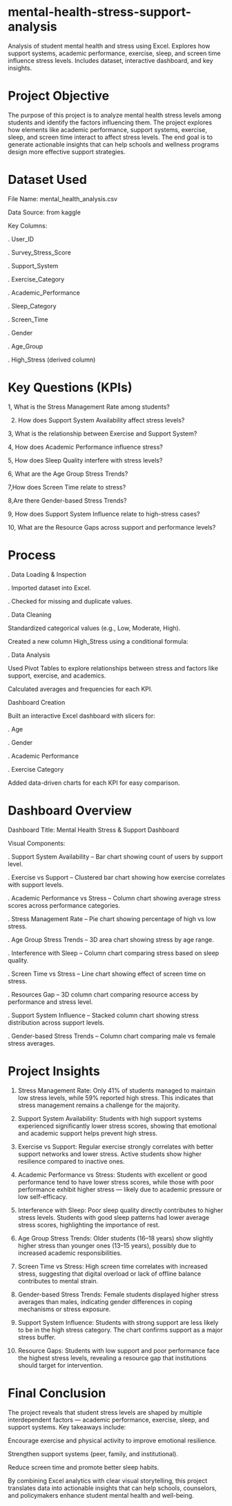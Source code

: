 # mental-health-stress-support-analysis
Analysis of student mental health and stress using Excel. Explores how support systems, academic performance, exercise, sleep, and screen time influence stress levels. Includes dataset, interactive dashboard, and key insights.

# Project Objective

The purpose of this project is to analyze mental health stress levels among students and identify the factors influencing them. The project explores how elements like academic performance, support systems, exercise, sleep, and screen time interact to affect stress levels.
The end goal is to generate actionable insights that can help schools and wellness programs design more effective support strategies.

# Dataset Used

File Name: mental_health_analysis.csv

Data Source: from kaggle

Key Columns:

. User_ID

. Survey_Stress_Score

. Support_System

. Exercise_Category

. Academic_Performance

. Sleep_Category

. Screen_Time

. Gender

. Age_Group

. High_Stress (derived column)

# Key Questions (KPIs)

1, What is the Stress Management Rate among students?

2. How does Support System Availability affect stress levels?

3, What is the relationship between Exercise and Support System?

4, How does Academic Performance influence stress?

5, How does Sleep Quality interfere with stress levels?

6, What are the Age Group Stress Trends?

7,How does Screen Time relate to stress?

8,Are there Gender-based Stress Trends?

9, How does Support System Influence relate to high-stress cases?

10, What are the Resource Gaps across support and performance levels?

 # Process

. Data Loading & Inspection

. Imported dataset into Excel.

. Checked for missing and duplicate values.

. Data Cleaning

Standardized categorical values (e.g., Low, Moderate, High).

Created a new column High_Stress using a conditional formula:

. Data Analysis

Used Pivot Tables to explore relationships between stress and factors like support, exercise, and academics.

Calculated averages and frequencies for each KPI.

Dashboard Creation

Built an interactive Excel dashboard with slicers for:

. Age

. Gender

. Academic Performance

. Exercise Category

 Added data-driven charts for each KPI for easy comparison.

 #  Dashboard Overview

Dashboard Title: Mental Health Stress & Support Dashboard

Visual Components:

. Support System Availability – Bar chart showing count of users by support level.

. Exercise vs Support – Clustered bar chart showing how exercise correlates with support levels.

. Academic Performance vs Stress – Column chart showing average stress scores across performance categories.

. Stress Management Rate – Pie chart showing percentage of high vs low stress.

. Age Group Stress Trends – 3D area chart showing stress by age range.

. Interference with Sleep – Column chart comparing stress based on sleep quality.

. Screen Time vs Stress – Line chart showing effect of screen time on stress.

. Resources Gap – 3D column chart comparing resource access by performance and stress level.

. Support System Influence – Stacked column chart showing stress distribution across support levels.

. Gender-based Stress Trends – Column chart comparing male vs female stress averages.

#  Project Insights 

1. Stress Management Rate:
Only 41% of students managed to maintain low stress levels, while 59% reported high stress. This indicates that stress management remains a challenge for the majority.

2. Support System Availability:
Students with high support systems experienced significantly lower stress scores, showing that emotional and academic support helps prevent high stress.

3. Exercise vs Support:
Regular exercise strongly correlates with better support networks and lower stress. Active students show higher resilience compared to inactive ones.

4. Academic Performance vs Stress:
Students with excellent or good performance tend to have lower stress scores, while those with poor performance exhibit higher stress — likely due to academic pressure or low self-efficacy.

5. Interference with Sleep:
Poor sleep quality directly contributes to higher stress levels. Students with good sleep patterns had lower average stress scores, highlighting the importance of rest.

6. Age Group Stress Trends:
Older students (16–18 years) show slightly higher stress than younger ones (13–15 years), possibly due to increased academic responsibilities.

7. Screen Time vs Stress:
High screen time correlates with increased stress, suggesting that digital overload or lack of offline balance contributes to mental strain.

8. Gender-based Stress Trends:
Female students displayed higher stress averages than males, indicating gender differences in coping mechanisms or stress exposure.

9. Support System Influence:
Students with strong support are less likely to be in the high stress category. The chart confirms support as a major stress buffer.

10. Resource Gaps:
Students with low support and poor performance face the highest stress levels, revealing a resource gap that institutions should target for intervention.

# Final Conclusion

The project reveals that student stress levels are shaped by multiple interdependent factors — academic performance, exercise, sleep, and support systems.
Key takeaways include:

Encourage exercise and physical activity to improve emotional resilience.

Strengthen support systems (peer, family, and institutional).

Reduce screen time and promote better sleep habits.

By combining Excel analytics with clear visual storytelling, this project translates data into actionable insights that can help schools, counselors, and policymakers enhance student mental health and well-being.
